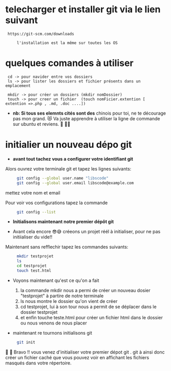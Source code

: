 # telecharger et installer git via le lien suivant 
     https://git-scm.com/downloads
```text
     l'installation est la même sur toutes les OS
```

# quelques comandes à utiliser 

     cd -> pour navider entre vos dossiers 
     ls -> pour lister les dossiers et fichier présents dans un emplacement

     mkdir -> pour créer un dossiers (mkdir nomDossier)
     touch -> pour creer un fichier  (touch nomFicier.extention [ extention =>.php , .md, .doc ....])

- **nb: Si tous ses elemnts cités sont des** chinois pour toi, ne te décourage pas mon grand. 😻  Va juste apprendre à utiliser la ligne de commande sur ubuntu et reviens. 🏃 🏃‍♂️ 

# initialier un nouveau dépo git

- **avant tout tachez vous a configurer  votre identifiant git** 

Alors ouvrez votre terminale git et tapez les lignes suivants: 

```bash
     git config --global user.name "libscode"  
     git config --global user.email libscode@example.com
``` 

mettez votre nom et email

Pour voir vos configurations tapez la commande 

```bash
     git config --list
```

- **Initialisons maintenant notre premier dépôt git**

- Avant cela encore 😎😅
créeons un projet réél à initialiser, pour ne pas initiialiser du vide!!

Maintenant sans refflechir tapez les commandes suivants: 
``` bash
     mkdir testprojet
     ls
     cd testprojet
     touch test.html
```
- Voyons maintenant qu'est ce qu'on a fait

     1. la commande mkdir nous a permi de créer un nouveau dosier "testprojet" à partire de notre terminale
     2. ls nous montre le dossier qu'on vient de créer
     3. cd testprojet, lui à son tour nous a permit de se déplacer dans le dossier testprojet
     4. et enfin touche teste.html pour créer un fichier html dans le dossier ou nous venons de nous placer

- maintenant re tournons initialisons git 

```bash
     git init
``` 

📣 🤞 Bravo !! vous venez d'initialiser votre premier dépot git . 
git à ainsi donc créer un fichier caché que vous pouvez voir en affichant les fichiers masqués dans votre répertoire.


